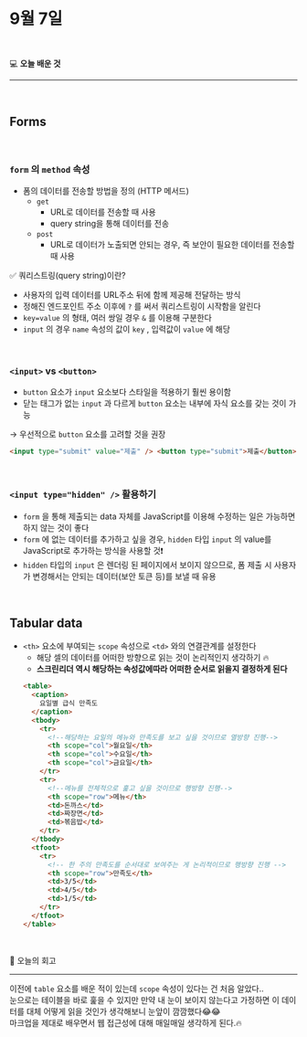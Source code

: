 # 9월 7일

<br>

💻 **오늘 배운 것**

---

<br>

## Forms

<br>

### `form` 의 `method` 속성

- 폼의 데이터를 전송할 방법을 정의 (HTTP 메서드)
  - `get`
    - URL로 데이터를 전송할 때 사용
    - query string을 통해 데이터를 전송
  - `post`
    - URL로 데이터가 노출되면 안되는 경우, 즉 보안이 필요한 데이터를 전송할 때 사용

✅ 쿼리스트링(query string)이란?

- 사용자의 입력 데이터를 URL주소 뒤에 함께 제공해 전달하는 방식
- 정해진 엔드포인트 주소 이후에 `?` 를 써서 쿼리스트링이 시작함을 알린다
- `key=value` 의 형태, 여러 쌍일 경우 `&` 를 이용해 구분한다
- `input` 의 경우 `name` 속성의 값이 `key` , 입력값이 `value` 에 해당

<br>

### `<input>` vs `<button>`

- `button` 요소가 `input` 요소보다 스타일을 적용하기 훨씬 용이함
- 닫는 태그가 없는 `input` 과 다르게 `button` 요소는 내부에 자식 요소를 갖는 것이 가능

→ 우선적으로 `button` 요소를 고려할 것을 권장

```html
<input type="submit" value="제출" /> <button type="submit">제출</button> 👍
```

<br>

### `<input type="hidden" />` 활용하기

- `form` 을 통해 제출되는 data 자체를 JavaScript를 이용해 수정하는 일은 가능하면 하지 않는 것이 좋다
- `form` 에 없는 데이터를 추가하고 싶을 경우, `hidden` 타입 `input` 의 value를 JavaScript로 추가하는 방식을 사용할 것❗
- `hidden` 타입의 `input` 은 렌더링 된 페이지에서 보이지 않으므로, 폼 제출 시 사용자가 변경해서는 안되는 데이터(보안 토큰 등)를 보낼 때 유용

<br>

## Tabular data

- `<th>` 요소에 부여되는 `scope` 속성으로 `<td>` 와의 연결관계를 설정한다
  - 해당 셀의 데이터를 어떠한 방향으로 읽는 것이 논리적인지 생각하기 🔥
  - **스크린리더 역시 해당하는 속성값에따라 어떠한 순서로 읽을지 결정하게 된다**
  ```html
  <table>
    <caption>
      요일별 급식 만족도
    </caption>
    <tbody>
      <tr>
        <!--해당하는 요일의 메뉴와 만족도를 보고 싶을 것이므로 열방향 진행-->
        <th scope="col">월요일</th>
        <th scope="col">수요일</th>
        <th scope="col">금요일</th>
      </tr>
      <tr>
        <!--메뉴를 전체적으로 훑고 싶을 것이므로 행방향 진행-->
        <th scope="row">메뉴</th>
        <td>돈까스</td>
        <td>짜장면</td>
        <td>볶음밥</td>
      </tr>
    </tbody>
    <tfoot>
      <tr>
        <!-- 한 주의 만족도를 순서대로 보여주는 게 논리적이므로 행방향 진행 -->
        <th scope="row">만족도</th>
        <td>3/5</td>
        <td>4/5</td>
        <td>1/5</td>
      </tr>
    </tfoot>
  </table>
  ```

<br>

📝 오늘의 회고

---

이전에 `table` 요소를 배운 적이 있는데 `scope` 속성이 있다는 건 처음 알았다..  
눈으로는 테이블을 바로 훑을 수 있지만 만약 내 눈이 보이지 않는다고 가정하면 이 데이터를 대체 어떻게 읽을 것인가 생각해보니 눈앞이 깜깜했다😂😂  
마크업을 제대로 배우면서 웹 접근성에 대해 매일매일 생각하게 된다.🔥
